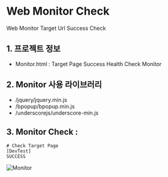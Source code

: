 # Web Monitor Check
Web Monitor Target Url Success Check

## 1. 프로젝트 정보
- Monitor.html : Target Page Success Health Check Monitor

## 2. Monitor 사용 라이브러리
- /jquery/jquery.min.js
- /bpopup/bpopup.min.js
- /underscorejs/underscore-min.js


## 3. Monitor Check :
```
# Check Target Page
[DevTest] 
SUCCESS

```

![Monitor](https://user-images.githubusercontent.com/49525161/56467312-44761600-6458-11e9-8d0d-cdc48bacca40.JPG)